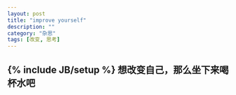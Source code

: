 ```yaml
---
layout: post
title: "improve yourself"
description: ""
category: "杂思"
tags: [改变, 思考]
---
```

{% include JB/setup %}
想改变自己，那么坐下来喝杯水吧
-------------------------
